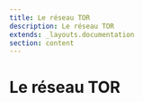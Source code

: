 ```yaml
---
title: Le réseau TOR
description: Le réseau TOR
extends: _layouts.documentation
section: content
---
```


# Le réseau TOR
